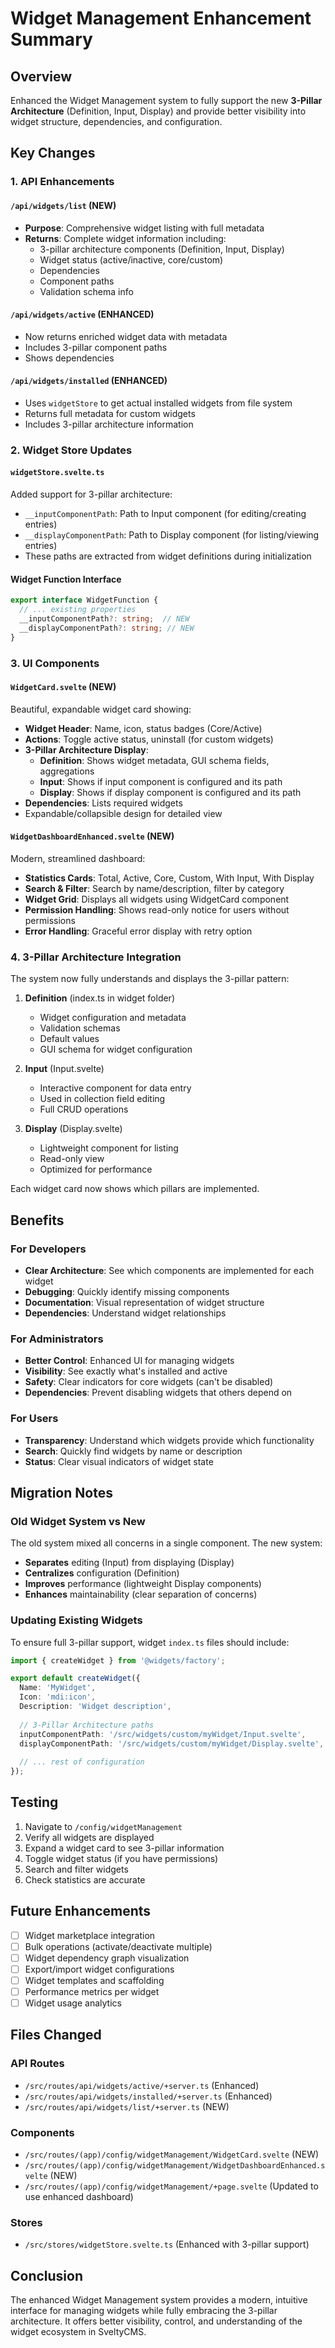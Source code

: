 # Widget Management Enhancement Summary

## Overview
Enhanced the Widget Management system to fully support the new **3-Pillar Architecture** (Definition, Input, Display) and provide better visibility into widget structure, dependencies, and configuration.

## Key Changes

### 1. API Enhancements

#### `/api/widgets/list` (NEW)
- **Purpose**: Comprehensive widget listing with full metadata
- **Returns**: Complete widget information including:
  - 3-pillar architecture components (Definition, Input, Display)
  - Widget status (active/inactive, core/custom)
  - Dependencies
  - Component paths
  - Validation schema info

#### `/api/widgets/active` (ENHANCED)
- Now returns enriched widget data with metadata
- Includes 3-pillar component paths
- Shows dependencies

#### `/api/widgets/installed` (ENHANCED)
- Uses `widgetStore` to get actual installed widgets from file system
- Returns full metadata for custom widgets
- Includes 3-pillar architecture information

### 2. Widget Store Updates

#### `widgetStore.svelte.ts`
Added support for 3-pillar architecture:
- `__inputComponentPath`: Path to Input component (for editing/creating entries)
- `__displayComponentPath`: Path to Display component (for listing/viewing entries)
- These paths are extracted from widget definitions during initialization

#### Widget Function Interface
```typescript
export interface WidgetFunction {
  // ... existing properties
  __inputComponentPath?: string;  // NEW
  __displayComponentPath?: string; // NEW
}
```

### 3. UI Components

#### `WidgetCard.svelte` (NEW)
Beautiful, expandable widget card showing:
- **Widget Header**: Name, icon, status badges (Core/Active)
- **Actions**: Toggle active status, uninstall (for custom widgets)
- **3-Pillar Architecture Display**:
  - **Definition**: Shows widget metadata, GUI schema fields, aggregations
  - **Input**: Shows if input component is configured and its path
  - **Display**: Shows if display component is configured and its path
- **Dependencies**: Lists required widgets
- Expandable/collapsible design for detailed view

#### `WidgetDashboardEnhanced.svelte` (NEW)
Modern, streamlined dashboard:
- **Statistics Cards**: Total, Active, Core, Custom, With Input, With Display
- **Search & Filter**: Search by name/description, filter by category
- **Widget Grid**: Displays all widgets using WidgetCard component
- **Permission Handling**: Shows read-only notice for users without permissions
- **Error Handling**: Graceful error display with retry option

### 4. 3-Pillar Architecture Integration

The system now fully understands and displays the 3-pillar pattern:

1. **Definition** (index.ts in widget folder)
   - Widget configuration and metadata
   - Validation schemas
   - Default values
   - GUI schema for widget configuration

2. **Input** (Input.svelte)
   - Interactive component for data entry
   - Used in collection field editing
   - Full CRUD operations

3. **Display** (Display.svelte)
   - Lightweight component for listing
   - Read-only view
   - Optimized for performance

Each widget card now shows which pillars are implemented.

## Benefits

### For Developers
- **Clear Architecture**: See which components are implemented for each widget
- **Debugging**: Quickly identify missing components
- **Documentation**: Visual representation of widget structure
- **Dependencies**: Understand widget relationships

### For Administrators
- **Better Control**: Enhanced UI for managing widgets
- **Visibility**: See exactly what's installed and active
- **Safety**: Clear indicators for core widgets (can't be disabled)
- **Dependencies**: Prevent disabling widgets that others depend on

### For Users
- **Transparency**: Understand which widgets provide which functionality
- **Search**: Quickly find widgets by name or description
- **Status**: Clear visual indicators of widget state

## Migration Notes

### Old Widget System vs New
The old system mixed all concerns in a single component. The new system:
- **Separates** editing (Input) from displaying (Display)
- **Centralizes** configuration (Definition)
- **Improves** performance (lightweight Display components)
- **Enhances** maintainability (clear separation of concerns)

### Updating Existing Widgets
To ensure full 3-pillar support, widget `index.ts` files should include:

```typescript
import { createWidget } from '@widgets/factory';

export default createWidget({
  Name: 'MyWidget',
  Icon: 'mdi:icon',
  Description: 'Widget description',
  
  // 3-Pillar Architecture paths
  inputComponentPath: '/src/widgets/custom/myWidget/Input.svelte',
  displayComponentPath: '/src/widgets/custom/myWidget/Display.svelte',
  
  // ... rest of configuration
});
```

## Testing

1. Navigate to `/config/widgetManagement`
2. Verify all widgets are displayed
3. Expand a widget card to see 3-pillar information
4. Toggle widget status (if you have permissions)
5. Search and filter widgets
6. Check statistics are accurate

## Future Enhancements

- [ ] Widget marketplace integration
- [ ] Bulk operations (activate/deactivate multiple)
- [ ] Widget dependency graph visualization
- [ ] Export/import widget configurations
- [ ] Widget templates and scaffolding
- [ ] Performance metrics per widget
- [ ] Widget usage analytics

## Files Changed

### API Routes
- `/src/routes/api/widgets/active/+server.ts` (Enhanced)
- `/src/routes/api/widgets/installed/+server.ts` (Enhanced)
- `/src/routes/api/widgets/list/+server.ts` (NEW)

### Components
- `/src/routes/(app)/config/widgetManagement/WidgetCard.svelte` (NEW)
- `/src/routes/(app)/config/widgetManagement/WidgetDashboardEnhanced.svelte` (NEW)
- `/src/routes/(app)/config/widgetManagement/+page.svelte` (Updated to use enhanced dashboard)

### Stores
- `/src/stores/widgetStore.svelte.ts` (Enhanced with 3-pillar support)

## Conclusion

The enhanced Widget Management system provides a modern, intuitive interface for managing widgets while fully embracing the 3-pillar architecture. It offers better visibility, control, and understanding of the widget ecosystem in SveltyCMS.

